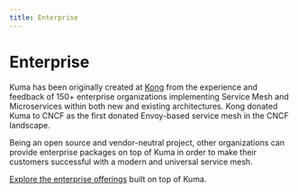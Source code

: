 ```yaml
---
title: Enterprise
---
```

# Enterprise

Kuma has been originally created at [Kong](https://konghq.com) from the experience and feedback of 150+ enterprise organizations implementing Service Mesh and Microservices within both new and existing architectures. Kong donated Kuma to CNCF as the first donated Envoy-based service mesh in the CNCF landscape.

Being an open source and vendor-neutral project, other organizations can provide enterprise packages on top of Kuma in order to make their customers successful with a modern and universal service mesh.

[Explore the enterprise offerings](/enterprise) built on top of Kuma.
